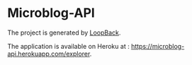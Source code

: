 # Microblog-API

The project is generated by [LoopBack](http://loopback.io).

The application is available on Heroku at : https://microblog-api.herokuapp.com/explorer.

